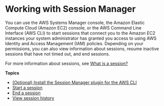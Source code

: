 # Working with Session Manager<a name="session-manager-working-with"></a>

You can use the AWS Systems Manager console, the Amazon Elastic Compute Cloud \(Amazon EC2\) console, or the AWS Command Line Interface \(AWS CLI\) to start sessions that connect you to the Amazon EC2 instances your system administrator has granted you access to using AWS Identity and Access Management \(IAM\) policies\. Depending on your permissions, you can also view information about sessions, resume inactive sessions that have not timed out, and end sessions\.

For more information about sessions, see [What is a session?](session-manager.md#what-is-a-session)

**Topics**
+ [\(Optional\) Install the Session Manager plugin for the AWS CLI](session-manager-working-with-install-plugin.md)
+ [Start a session](session-manager-working-with-sessions-start.md)
+ [End a session](session-manager-working-with-sessions-end.md)
+ [View session history](session-manager-working-with-view-history.md)